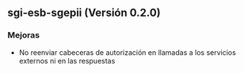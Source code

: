 ## sgi-esb-sgepii (Versión 0.2.0)

### Mejoras
* No reenviar cabeceras de autorización en llamadas a los servicios externos ni en las respuestas



